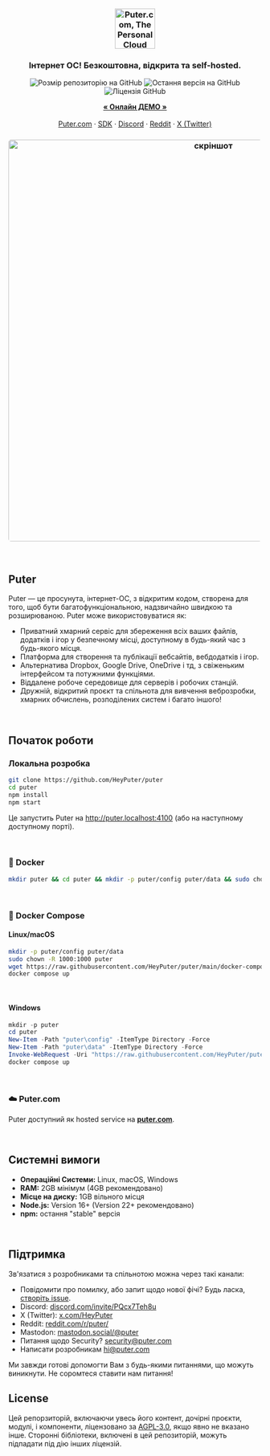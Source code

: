 <h3 align="center"><img width="80" alt="Puter.com, The Personal Cloud Computer: Всі ваші файли, додатки та ігри в одному місці, доступні з будь-якого куточка світу в будь-який час." src="https://assets.puter.site/puter-logo.png"></h3>

<h3 align="center">Інтернет ОС! Безкоштовна, відкрита та self-hosted.</h3>

<p align="center">
    <img alt="Розмір репозиторію на GitHub" src="https://img.shields.io/github/repo-size/HeyPuter/puter"> <img alt="Остання версія на GitHub" src="https://img.shields.io/github/v/release/HeyPuter/puter?label=latest%20version"> <img alt="Ліцензія GitHub" src="https://img.shields.io/github/license/HeyPuter/puter">
</p>
<p align="center">
    <a href="https://puter.com/"><strong>« Онлайн ДЕМО »</strong></a>
    <br />
    <br />
    <a href="https://puter.com">Puter.com</a>
    ·
    <a href="https://docs.puter.com" target="_blank">SDK</a>
    ·
    <a href="https://discord.com/invite/PQcx7Teh8u">Discord</a>
    ·
    <a href="https://reddit.com/r/puter">Reddit</a>
    ·
    <a href="https://twitter.com/HeyPuter">X (Twitter)</a>
</p>

<h3 align="center"><img width="800" style="border-radius:5px;" alt="скріншот" src="https://assets.puter.site/puter.com-screenshot-3.webp"></h3>

<br/>

## Puter

Puter — це просунута, інтернет-ОС, з відкритим кодом, створена для того, щоб бути багатофункціональною, надзвичайно швидкою та розширюваною. Puter може використовуватися як:

- Приватний хмарний сервіс для збереження всіх ваших файлів, додатків і ігор у безпечному місці, доступному в будь-який час з будь-якого місця.
- Платформа для створення та публікації вебсайтів, вебдодатків і ігор.
- Альтернатива Dropbox, Google Drive, OneDrive і тд, з свіженьким інтерфейсом та потужними функціями.
- Віддалене робоче середовище для серверів і робочих станцій.
- Дружній, відкритий проєкт та спільнота для вивчення веброзробки, хмарних обчислень, розподілених систем і багато іншого!

<br/>

## Початок роботи

### Локальна розробка

```bash
git clone https://github.com/HeyPuter/puter
cd puter
npm install
npm start
```

Це запустить Puter на http://puter.localhost:4100 (або на наступному доступному порті).

<br/>

### 🐳 Docker


```bash
mkdir puter && cd puter && mkdir -p puter/config puter/data && sudo chown -R 1000:1000 puter && docker run --rm -p 4100:4100 -v `pwd`/puter/config:/etc/puter -v `pwd`/puter/data:/var/puter  ghcr.io/heyputer/puter
```

<br/>


### 🐙 Docker Compose


#### Linux/macOS
```bash
mkdir -p puter/config puter/data
sudo chown -R 1000:1000 puter
wget https://raw.githubusercontent.com/HeyPuter/puter/main/docker-compose.yml
docker compose up
```
<br/>

#### Windows


```powershell
mkdir -p puter
cd puter
New-Item -Path "puter\config" -ItemType Directory -Force
New-Item -Path "puter\data" -ItemType Directory -Force
Invoke-WebRequest -Uri "https://raw.githubusercontent.com/HeyPuter/puter/main/docker-compose.yml" -OutFile "docker-compose.yml"
docker compose up
```
<br/>

### ☁️ Puter.com

Puter доступний як hosted service на [**puter.com**](https://puter.com).

<br/>

## Системні вимоги

- **Операційні Системи:** Linux, macOS, Windows
- **RAM:** 2GB мінімум (4GB рекомендовано)
- **Місце на диску:** 1GB вільного місця
- **Node.js:** Version 16+ (Version 22+ рекомендовано)
- **npm:** остання "stable" версія

<br/>

## Підтримка

Зв'язатися з розробниками та спільнотою можна через такі канали:

- Повідомити про помилку, або запит щодо нової фічі? Будь ласка, [створіть issue](https://github.com/HeyPuter/puter/issues/new/choose).
- Discord: [discord.com/invite/PQcx7Teh8u](https://discord.com/invite/PQcx7Teh8u)
- X (Twitter): [x.com/HeyPuter](https://x.com/HeyPuter)
- Reddit: [reddit.com/r/puter/](https://www.reddit.com/r/puter/)
- Mastodon: [mastodon.social/@puter](https://mastodon.social/@puter)
- Питання щодо Security? [security@puter.com](mailto:security@puter.com)
- Написати розробникам [hi@puter.com](mailto:hi@puter.com)

Ми завжди готові допомогти Вам з будь-якими питаннями, що можуть виникнути. Не соромтеся ставити нам питання!
<br/>


##  License

Цей репорзиторій, включаючи увесь його контент, дочірні проєкти, модулі, і компоненти, ліцензовано за [AGPL-3.0](https://github.com/HeyPuter/puter/blob/main/LICENSE.txt), якщо явно не вказано інше. Сторонні бібліотеки, включені в цей репозиторій, можуть підпадати під дію інших ліцензій.

<br/>
